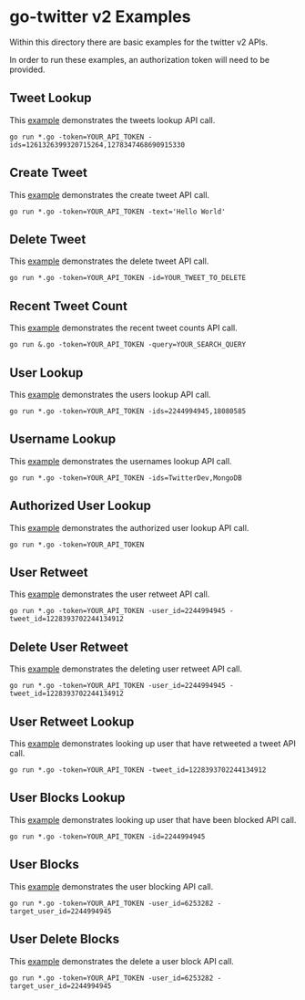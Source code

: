 # go-twitter v2 Examples
Within this directory there are basic examples for the twitter v2 APIs.

In order to run these examples, an authorization token will need to be provided.

## Tweet Lookup
This [example](./tweet-lookup) demonstrates the tweets lookup API call. 

```
go run *.go -token=YOUR_API_TOKEN -ids=1261326399320715264,1278347468690915330
```

## Create Tweet
This [example](./tweet-create) demonstrates the create tweet API call. 

```
go run *.go -token=YOUR_API_TOKEN -text='Hello World'
```

## Delete Tweet
This [example](./tweet-delete) demonstrates the delete tweet API call. 

```
go run *.go -token=YOUR_API_TOKEN -id=YOUR_TWEET_TO_DELETE
```

## Recent Tweet Count
This [example](./tweet-recent-counts) demonstrates the recent tweet counts API call.
```
go run &.go -token=YOUR_API_TOKEN -query=YOUR_SEARCH_QUERY
```

## User Lookup
This [example](./user-lookup) demonstrates the users lookup API call.

```
go run *.go -token=YOUR_API_TOKEN -ids=2244994945,18080585
```

## Username Lookup
This [example](./username-lookup) demonstrates the usernames lookup API call.

```
go run *.go -token=YOUR_API_TOKEN -ids=TwitterDev,MongoDB
```

## Authorized User Lookup
This [example](./auth-user-lookup) demonstrates the authorized user lookup API call.

```
go run *.go -token=YOUR_API_TOKEN
```

## User Retweet
This [example](./user-retweet) demonstrates the user retweet API call.

```
go run *.go -token=YOUR_API_TOKEN -user_id=2244994945 -tweet_id=1228393702244134912
```

## Delete User Retweet
This [example](./user-delete-retweet) demonstrates the deleting user retweet API call.

```
go run *.go -token=YOUR_API_TOKEN -user_id=2244994945 -tweet_id=1228393702244134912
```

## User Retweet Lookup
This [example](./user-retweet-lookup) demonstrates looking up user that have retweeted a tweet API call.

```
go run *.go -token=YOUR_API_TOKEN -tweet_id=1228393702244134912
```

## User Blocks Lookup
This [example](./user-blocks-lookup) demonstrates looking up user that have been blocked API call.

```
go run *.go -token=YOUR_API_TOKEN -id=2244994945
```
## User Blocks
This [example](./user-blocks) demonstrates the user blocking API call.

```
go run *.go -token=YOUR_API_TOKEN -user_id=6253282 -target_user_id=2244994945
```

## User Delete Blocks
This [example](./user-blocks) demonstrates the delete a user block API call.

```
go run *.go -token=YOUR_API_TOKEN -user_id=6253282 -target_user_id=2244994945
```
